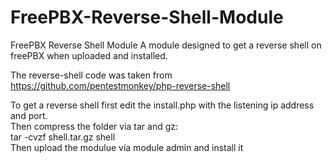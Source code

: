 # FreePBX-Reverse-Shell-Module
FreePBX Reverse Shell Module
A module designed to get a reverse shell on freePBX when uploaded and installed.

The reverse-shell code was taken from https://github.com/pentestmonkey/php-reverse-shell

To get a reverse shell first edit the install.php with the listening ip address and port.\
Then compress the folder via tar and gz:\
tar -cvzf shell.tar.gz shell\
Then upload the modulue via module admin and install it
